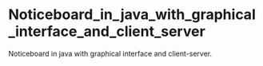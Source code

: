 # Noticeboard_in_java_with_graphical_interface_and_client_server

Noticeboard in java with graphical interface and client-server.
